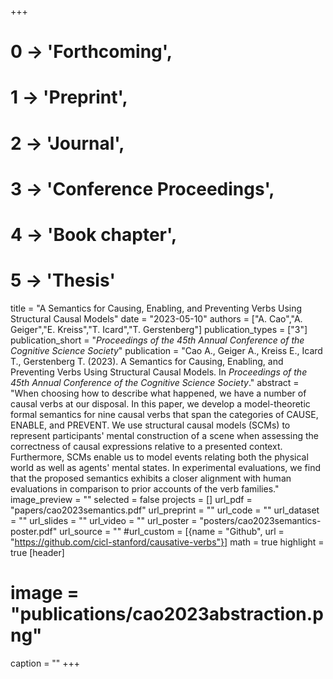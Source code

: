 +++
# 0 -> 'Forthcoming',
# 1 -> 'Preprint',
# 2 -> 'Journal',
# 3 -> 'Conference Proceedings',
# 4 -> 'Book chapter',
# 5 -> 'Thesis'

title = "A Semantics for Causing, Enabling, and Preventing Verbs Using Structural Causal Models"
date = "2023-05-10"
authors = ["A. Cao","A. Geiger","E. Kreiss","T. Icard","T. Gerstenberg"]
publication_types = ["3"]
publication_short = "_Proceedings of the 45th Annual Conference of the Cognitive Science Society_"
publication = "Cao A., Geiger A., Kreiss E., Icard T., Gerstenberg T. (2023). A Semantics for Causing, Enabling, and Preventing Verbs Using Structural Causal Models. In _Proceedings of the 45th Annual Conference of the Cognitive Science Society_."
abstract = "When choosing how to describe what happened, we have a number of causal verbs at our disposal. In this paper, we develop a model-theoretic formal semantics for nine causal verbs that span the categories of CAUSE, ENABLE, and PREVENT. We use structural causal models (SCMs) to represent participants' mental construction of a scene when assessing the correctness of causal expressions relative to a presented context. Furthermore, SCMs enable us to model events relating both the physical world as well as agents' mental states. In experimental evaluations, we find that the proposed semantics exhibits a closer alignment with human evaluations in comparison to prior accounts of the verb families."
image_preview = ""
selected = false
projects = []
url_pdf = "papers/cao2023semantics.pdf"
url_preprint = ""
url_code = ""
url_dataset = ""
url_slides = ""
url_video = ""
url_poster = "posters/cao2023semantics-poster.pdf"
url_source = ""
#url_custom = [{name = "Github", url = "https://github.com/cicl-stanford/causative-verbs"}]
math = true
highlight = true
[header]
# image = "publications/cao2023abstraction.png"
caption = ""
+++